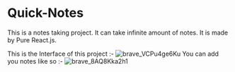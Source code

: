 # Quick-Notes
This is a notes taking project. It can take infinite amount of notes. It is made by Pure React.js.


This is the Interface of this project :-
![brave_VCPu4ge6Ku](https://github.com/Ansari-Irfan-360/Quick-Notes/assets/115148633/7ec3a33b-733a-4412-96c1-d24e688a32b9)
You can add you notes like so :-
![brave_8AQ8Kka2h1](https://github.com/Ansari-Irfan-360/Quick-Notes/assets/115148633/2834032c-fcb6-44c2-9c08-b2fe42043496)
